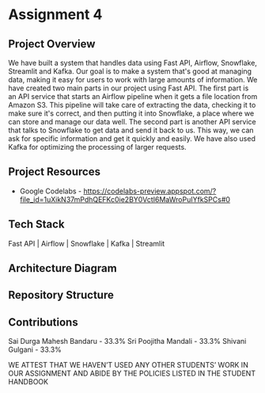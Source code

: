 # Assignment 4

## Project Overview
We have built a system that handles data using Fast API, Airflow, Snowflake, Streamlit and Kafka. Our goal is to make a system that's good at managing data, making it easy for users to work with large amounts of information. We have created two main parts in our project using Fast API. The first part is an API service that starts an Airflow pipeline when it gets a file location from Amazon S3. This pipeline will take care of extracting the data, checking it to make sure it's correct, and then putting it into Snowflake, a place where we can store and manage our data well. The second part is another API service that talks to Snowflake to get data and send it back to us. This way, we can ask for specific information and get it quickly and easily. We have also used Kafka for optimizing the processing of larger requests.

## Project Resources
- Google Codelabs - https://codelabs-preview.appspot.com/?file_id=1uXikN37mPdhQEFKc0ie2BY0VctI6MaWroPuIYfkSPCs#0 

## Tech Stack
Fast API | Airflow | Snowflake | Kafka | Streamlit

## Architecture Diagram


## Repository Structure

## Contributions
Sai Durga Mahesh Bandaru - 33.3%
Sri Poojitha Mandali - 33.3%
Shivani Gulgani - 33.3%

WE ATTEST THAT WE HAVEN’T USED ANY OTHER STUDENTS’ WORK IN OUR ASSIGNMENT AND ABIDE BY THE POLICIES LISTED IN THE STUDENT HANDBOOK
